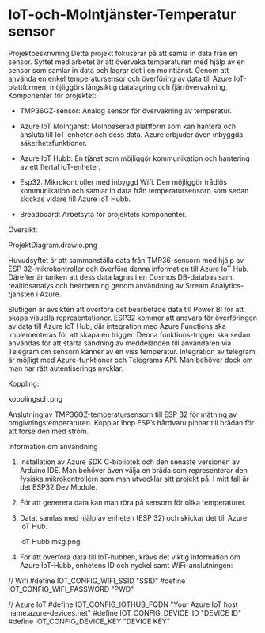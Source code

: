 # IoT-och-Molntjänster-Temperatur sensor

Projektbeskrivning
Detta projekt fokuserar på att samla in data från en sensor. Syftet med arbetet är att övervaka temperaturen med hjälp av en sensor som samlar in data och lagrar det i en molntjänst. Genom att använda en enkel temperatursensor och överföring av data till Azure IoT-plattformen, möjliggörs långsiktig datalagring och fjärrövervakning.
Komponenter för projektet:

  - TMP36GZ-sensor: Analog sensor för övervakning av temperatur.


  - Azure IoT Molntjänst: Molnbaserad plattform som kan hantera och          ansluta till IoT-enheter och dess data. Azure erbjuder även inbyggda     säkerhetsfunktioner. 


  - Azure IoT Hubb: En tjänst som möjliggör kommunikation och hantering      av ett flertal IoT-enheter.


  - Esp32: Mikrokontroller med inbyggd Wifi. Den möjliggör trådlös           kommunikation och samlar in data från temperatursensorn som sedan        skickas vidare till Azure IoT Hubb.


  - Breadboard: Arbetsyta för projektets komponenter.


Översikt:

ProjektDiagram.drawio.png

Huvudsyftet är att sammanställa data från TMP36-sensorn med hjälp av ESP 32-mikrokontroller och överföra denna information till Azure IoT Hub. Därefter är tanken att dess data lagras i en Cosmos DB-databas samt realtidsanalys och bearbetning genom användning av Stream Analytics-tjänsten i Azure. 


Slutligen är avsikten att överföra det bearbetade data till Power BI för att skapa visuella representationer. ESP32 kommer att ansvara för överföringen av data till Azure IoT Hub, där integration med Azure Functions ska implementeras för att skapa en trigger. Denna funktions-trigger ska sedan användas för att starta sändning av meddelanden till användaren via Telegram om sensorn känner av en viss temperatur. Integration av telegram är möjligt med Azure-funktioner och Telegrams API. Man behöver dock om man har rätt autentiserings nycklar.

Koppling: 

kopplingsch.png


Anslutning av TMP36GZ-temperatursensorn till ESP 32 för mätning av omgivningstemperaturen. Kopplar ihop ESP’s hårdvaru pinnar till brädan för att förse den med ström.

Information om användning

1. Installation av Azure SDK C-bibliotek och den senaste versionen av Arduino IDE. Man behöver även välja en bräda som representerar den fysiska mikrokontrollern som man utvecklar sitt projekt på. I mitt fall är det ESP32 Dev Module.

2. För att generera data kan man röra på sensorn för olika temperaturer.

3. Datat samlas med hjälp av enheten (ESP 32) och skickar det till Azure IoT Hub.

   IoT Hubb msg.png

5. För att överföra data till IoT-hubben, krävs det viktig information om Azure IoT-Hubb, enhetens ID och nyckel samt WiFi-anslutningen:

// Wifi
#define IOT_CONFIG_WIFI_SSID "SSID"
#define IOT_CONFIG_WIFI_PASSWORD "PWD"

// Azure IoT
#define IOT_CONFIG_IOTHUB_FQDN "Your Azure IoT host name.azure-devices.net"
#define IOT_CONFIG_DEVICE_ID "DEVICE ID"
#define IOT_CONFIG_DEVICE_KEY "DEVICE KEY"






